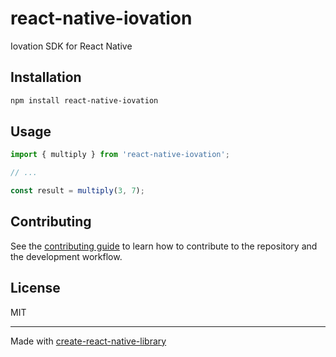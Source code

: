 # react-native-iovation

Iovation SDK for React Native

## Installation

```sh
npm install react-native-iovation
```

## Usage


```js
import { multiply } from 'react-native-iovation';

// ...

const result = multiply(3, 7);
```

## Contributing

See the [contributing guide](CONTRIBUTING.md) to learn how to contribute to the repository and the development workflow.

## License

MIT

---

Made with [create-react-native-library](https://github.com/callstack/react-native-builder-bob)
